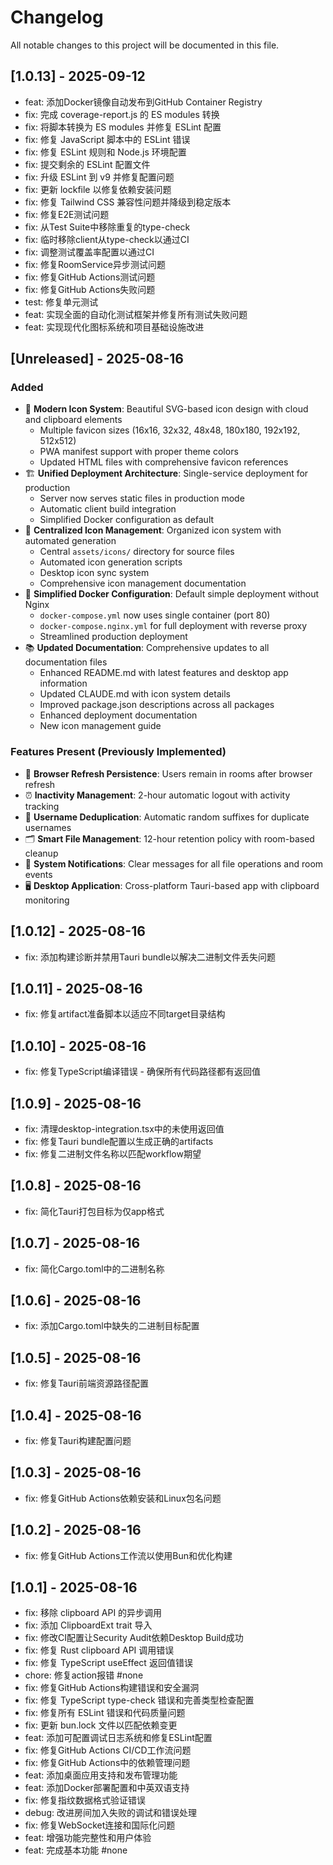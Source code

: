 # Changelog

All notable changes to this project will be documented in this file.

## [1.0.13] - 2025-09-12

- feat: 添加Docker镜像自动发布到GitHub Container Registry
- fix: 完成 coverage-report.js 的 ES modules 转换
- fix: 将脚本转换为 ES modules 并修复 ESLint 配置
- fix: 修复 JavaScript 脚本中的 ESLint 错误
- fix: 修复 ESLint 规则和 Node.js 环境配置
- fix: 提交剩余的 ESLint 配置文件
- fix: 升级 ESLint 到 v9 并修复配置问题
- fix: 更新 lockfile 以修复依赖安装问题
- fix: 修复 Tailwind CSS 兼容性问题并降级到稳定版本
- fix: 修复E2E测试问题
- fix: 从Test Suite中移除重复的type-check
- fix: 临时移除client从type-check以通过CI
- fix: 调整测试覆盖率配置以通过CI
- fix: 修复RoomService异步测试问题
- fix: 修复GitHub Actions测试问题
- fix: 修复GitHub Actions失败问题
- test: 修复单元测试
- feat: 实现全面的自动化测试框架并修复所有测试失败问题
- feat: 实现现代化图标系统和项目基础设施改进


## [Unreleased] - 2025-08-16

### Added
- 🎨 **Modern Icon System**: Beautiful SVG-based icon design with cloud and clipboard elements
  - Multiple favicon sizes (16x16, 32x32, 48x48, 180x180, 192x192, 512x512)
  - PWA manifest support with proper theme colors
  - Updated HTML files with comprehensive favicon references
- 🏗️ **Unified Deployment Architecture**: Single-service deployment for production
  - Server now serves static files in production mode
  - Automatic client build integration
  - Simplified Docker configuration as default
- 📂 **Centralized Icon Management**: Organized icon system with automated generation
  - Central `assets/icons/` directory for source files
  - Automated icon generation scripts
  - Desktop icon sync system
  - Comprehensive icon management documentation
- 🐳 **Simplified Docker Configuration**: Default simple deployment without Nginx
  - `docker-compose.yml` now uses single container (port 80)
  - `docker-compose.nginx.yml` for full deployment with reverse proxy
  - Streamlined production deployment
- 📚 **Updated Documentation**: Comprehensive updates to all documentation files
  - Enhanced README.md with latest features and desktop app information
  - Updated CLAUDE.md with icon system details
  - Improved package.json descriptions across all packages
  - Enhanced deployment documentation
  - New icon management guide

### Features Present (Previously Implemented)
- 🔄 **Browser Refresh Persistence**: Users remain in rooms after browser refresh
- ⏰ **Inactivity Management**: 2-hour automatic logout with activity tracking
- 👤 **Username Deduplication**: Automatic random suffixes for duplicate usernames
- 🗂️ **Smart File Management**: 12-hour retention policy with room-based cleanup
- 🔔 **System Notifications**: Clear messages for all file operations and room events
- 🖥️ **Desktop Application**: Cross-platform Tauri-based app with clipboard monitoring

## [1.0.12] - 2025-08-16

- fix: 添加构建诊断并禁用Tauri bundle以解决二进制文件丢失问题


## [1.0.11] - 2025-08-16

- fix: 修复artifact准备脚本以适应不同target目录结构


## [1.0.10] - 2025-08-16

- fix: 修复TypeScript编译错误 - 确保所有代码路径都有返回值


## [1.0.9] - 2025-08-16

- fix: 清理desktop-integration.tsx中的未使用返回值
- fix: 修复Tauri bundle配置以生成正确的artifacts
- fix: 修复二进制文件名称以匹配workflow期望


## [1.0.8] - 2025-08-16

- fix: 简化Tauri打包目标为仅app格式


## [1.0.7] - 2025-08-16

- fix: 简化Cargo.toml中的二进制名称


## [1.0.6] - 2025-08-16

- fix: 添加Cargo.toml中缺失的二进制目标配置


## [1.0.5] - 2025-08-16

- fix: 修复Tauri前端资源路径配置


## [1.0.4] - 2025-08-16

- fix: 修复Tauri构建配置问题


## [1.0.3] - 2025-08-16

- fix: 修复GitHub Actions依赖安装和Linux包名问题


## [1.0.2] - 2025-08-16

- fix: 修复GitHub Actions工作流以使用Bun和优化构建


## [1.0.1] - 2025-08-16

- fix: 移除 clipboard API 的异步调用
- fix: 添加 ClipboardExt trait 导入
- fix: 修改CI配置让Security Audit依赖Desktop Build成功
- fix: 修复 Rust clipboard API 调用错误
- fix: 修复 TypeScript useEffect 返回值错误
- chore: 修复action报错 #none
- fix: 修复GitHub Actions构建错误和安全漏洞
- fix: 修复 TypeScript type-check 错误和完善类型检查配置
- fix: 修复所有 ESLint 错误和代码质量问题
- fix: 更新 bun.lock 文件以匹配依赖变更
- feat: 添加可配置调试日志系统和修复ESLint配置
- fix: 修复GitHub Actions CI/CD工作流问题
- fix: 修复GitHub Actions中的依赖管理问题
- feat: 添加桌面应用支持和发布管理功能
- feat: 添加Docker部署配置和中英双语支持
- fix: 修复指纹数据格式验证错误
- debug: 改进房间加入失败的调试和错误处理
- fix: 修复WebSocket连接和国际化问题
- feat: 增强功能完整性和用户体验
- feat: 完成基本功能 #none



